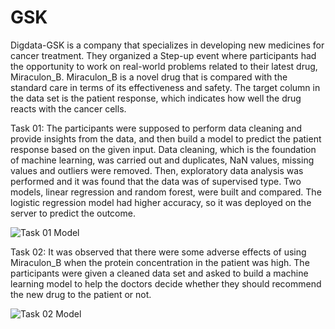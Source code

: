 # GSK

Digdata-GSK is a company that specializes in developing new medicines for cancer treatment. They organized a Step-up event where participants had the opportunity to work on real-world problems related to their latest drug, Miraculon_B. Miraculon_B is a novel drug that is compared with the standard care in terms of its effectiveness and safety. The target column in the data set is the patient response, which indicates how well the drug reacts with the cancer cells.

Task 01:
The participants were supposed to perform data cleaning and provide insights from the data, and then build a model to predict the patient response based on the given input. Data cleaning, which is the foundation of machine learning, was carried out and duplicates, NaN values, missing values and outliers were removed. Then, exploratory data analysis was performed and it was found that the data was of supervised type. Two models, linear regression and random forest, were built and compared. The logistic regression model had higher accuracy, so it was deployed on the server to predict the outcome.

![Task 01 Model](https://github.com/ShubhamSingh-9/GSK/assets/111279439/757ed9e5-bb68-431a-8c12-d0ab3dbf1f69)

Task 02:
It was observed that there were some adverse effects of using Miraculon_B when the protein concentration in the patient was high. The participants were given a cleaned data set and asked to build a machine learning model to help the doctors decide whether they should recommend the new drug to the patient or not.


![Task 02 Model](https://github.com/ShubhamSingh-9/GSK/assets/111279439/82372db2-0f46-41f1-8b16-cf291247ea3f)

